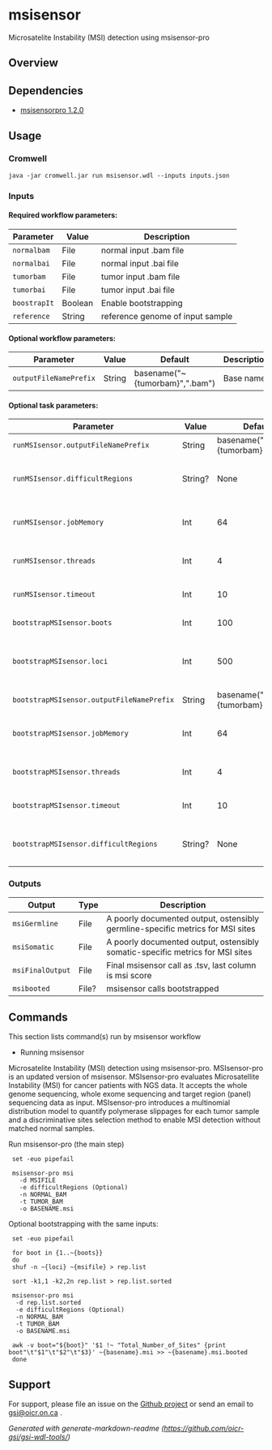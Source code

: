 # msisensor

Microsatelite Instability (MSI) detection using msisensor-pro

## Overview

## Dependencies

* [msisensorpro 1.2.0](https://github.com/broadinstitute/gatk/releases)


## Usage

### Cromwell
```
java -jar cromwell.jar run msisensor.wdl --inputs inputs.json
```

### Inputs

#### Required workflow parameters:
Parameter|Value|Description
---|---|---
`normalbam`|File|normal input .bam file
`normalbai`|File|normal input .bai file
`tumorbam`|File|tumor input .bam file
`tumorbai`|File|tumor input .bai file
`boostrapIt`|Boolean|Enable bootstrapping
`reference`|String|reference genome of input sample


#### Optional workflow parameters:
Parameter|Value|Default|Description
---|---|---|---
`outputFileNamePrefix`|String|basename("~{tumorbam}",".bam")|Base name


#### Optional task parameters:
Parameter|Value|Default|Description
---|---|---|---
`runMSIsensor.outputFileNamePrefix`|String|basename("~{tumorbam}",".bam")|Base name
`runMSIsensor.difficultRegions`|String?|None|Path to .bed of difficult regions to exclude
`runMSIsensor.jobMemory`|Int|64|Memory allocated for this job (GB)
`runMSIsensor.threads`|Int|4|Requested CPU threads
`runMSIsensor.timeout`|Int|10|Hours before task timeout
`bootstrapMSIsensor.boots`|Int|100|number of bootstraps
`bootstrapMSIsensor.loci`|Int|500|number of loci to include in each bootstrap
`bootstrapMSIsensor.outputFileNamePrefix`|String|basename("~{tumorbam}",".bam")|Base name
`bootstrapMSIsensor.jobMemory`|Int|64|Memory allocated for this job (GB)
`bootstrapMSIsensor.threads`|Int|4|Requested CPU threads
`bootstrapMSIsensor.timeout`|Int|10|Hours before task timeout
`bootstrapMSIsensor.difficultRegions`|String?|None|bed file of regions to avoid, if necessary


### Outputs

Output | Type | Description
---|---|---
`msiGermline`|File|A poorly documented output, ostensibly germline-specific metrics for MSI sites
`msiSomatic`|File|A poorly documented output, ostensibly somatic-specific metrics for MSI sites
`msiFinalOutput`|File|Final msisensor call as .tsv, last column is msi score
`msibooted`|File?|msisensor calls bootstrapped


## Commands
 
 This section lists command(s) run by msisensor workflow
 
 * Running msisensor
 
 Microsatelite Instability (MSI) detection using msisensor-pro. MSIsensor-pro is an updated version of msisensor.
 MSIsensor-pro evaluates Microsatellite Instability (MSI) for cancer patients with NGS data.
 It accepts the whole genome sequencing, whole exome sequencing and target region (panel) sequencing data as input.
 MSIsensor-pro introduces a multinomial distribution model to quantify polymerase slippages for each tumor sample
 and a discriminative sites selection method to enable MSI detection without matched normal samples.
 
 Run msisensor-pro (the main step)
 
 ```
  set -euo pipefail
 
  msisensor-pro msi
    -d MSIFILE 
    -e difficultRegions (Optional)
    -n NORMAL_BAM 
    -t TUMOR_BAM
    -o BASENAME.msi 
 
 ```
 
 Optional bootstrapping with the same inputs:
 
 ```
  set -euo pipefail
 
  for boot in {1..~{boots}}
  do
  shuf -n ~{loci} ~{msifile} > rep.list
 
  sort -k1,1 -k2,2n rep.list > rep.list.sorted
 
  msisensor-pro msi 
   -d rep.list.sorted 
   -e difficultRegions (Optional)
   -n NORMAL_BAM
   -t TUMOR_BAM
   -o BASENAME.msi
 
  awk -v boot="${boot}" '$1 !~ "Total_Number_of_Sites" {print boot"\t"$1"\t"$2"\t"$3}' ~{basename}.msi >> ~{basename}.msi.booted
  done
 
 ```
 
 ## Support

For support, please file an issue on the [Github project](https://github.com/oicr-gsi) or send an email to gsi@oicr.on.ca .

_Generated with generate-markdown-readme (https://github.com/oicr-gsi/gsi-wdl-tools/)_
